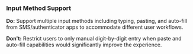 ### Input Method Support
**Do:** Support multiple input methods including typing, pasting, and auto-fill from SMS/authenticator apps to accommodate different user workflows.

**Don't:** Restrict users to only manual digit-by-digit entry when paste and auto-fill capabilities would significantly improve the experience.